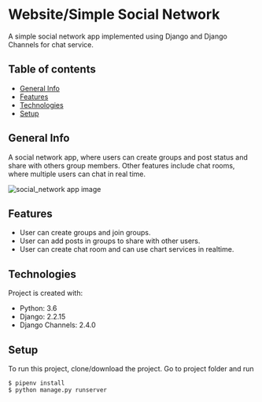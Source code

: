 # Website/Simple Social Network
A simple social network app implemented using Django and Django Channels for chat service.

## Table of contents
* [General Info](#general-info)
* [Features](#features)
* [Technologies](#technologies)
* [Setup](#setup)

## General Info
A social network app, where users can create groups and post status and share with others group members. Other features include chat rooms, where multiple users can chat in real time.

![social_network app image](https://user-images.githubusercontent.com/25360149/100054882-0f5b5200-2e4b-11eb-8f43-14e04bdd7ea4.jpg)


## Features
* User can create groups and join groups.
* User can add posts in groups to share with other users.
* User can create chat room and can use chart services in realtime.
	
## Technologies
Project is created with:
* Python: 3.6
* Django: 2.2.15
* Django Channels: 2.4.0	

## Setup
To run this project, clone/download the project. Go to project folder and run
```
$ pipenv install
$ python manage.py runserver
```
